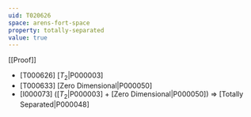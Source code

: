 ```yaml
---
uid: T020626
space: arens-fort-space
property: totally-separated
value: true
---
```

[[Proof]]

* [T000626] [$T_2$|P000003]
* [T000633] [Zero Dimensional|P000050]
* [I000073] ([$T_2$|P000003] + [Zero Dimensional|P000050]) => [Totally Separated|P000048]

